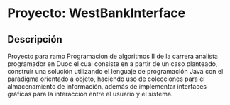 # Proyecto: WestBankInterface

## Descripción

Proyecto para ramo Programacion de algoritmos II de la carrera analista programador en Duoc el cual consiste en a partir de un caso planteado, construir una solución utilizando el lenguaje de programación Java con el paradigma orientado a objeto, haciendo uso de colecciones para el almacenamiento de información, además de implementar interfaces gráficas para la interacción entre el usuario y el sistema.

